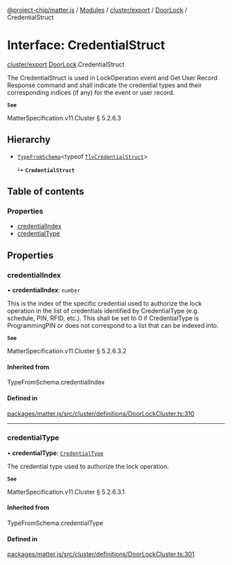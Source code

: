 [@project-chip/matter.js](../README.md) / [Modules](../modules.md) / [cluster/export](../modules/cluster_export.md) / [DoorLock](../modules/cluster_export.DoorLock.md) / CredentialStruct

# Interface: CredentialStruct

[cluster/export](../modules/cluster_export.md).[DoorLock](../modules/cluster_export.DoorLock.md).CredentialStruct

The CredentialStruct is used in LockOperation event and Get User Record Response command and shall indicate the
credential types and their corresponding indices (if any) for the event or user record.

**`See`**

MatterSpecification.v11.Cluster § 5.2.6.3

## Hierarchy

- [`TypeFromSchema`](../modules/tlv_export.md#typefromschema)\<typeof [`TlvCredentialStruct`](../modules/cluster_export.DoorLock.md#tlvcredentialstruct)\>

  ↳ **`CredentialStruct`**

## Table of contents

### Properties

- [credentialIndex](cluster_export.DoorLock.CredentialStruct.md#credentialindex)
- [credentialType](cluster_export.DoorLock.CredentialStruct.md#credentialtype)

## Properties

### credentialIndex

• **credentialIndex**: `number`

This is the index of the specific credential used to authorize the lock operation in the list of credentials
identified by CredentialType (e.g. schedule, PIN, RFID, etc.). This shall be set to 0 if CredentialType is
ProgrammingPIN or does not correspond to a list that can be indexed into.

**`See`**

MatterSpecification.v11.Cluster § 5.2.6.3.2

#### Inherited from

TypeFromSchema.credentialIndex

#### Defined in

[packages/matter.js/src/cluster/definitions/DoorLockCluster.ts:310](https://github.com/project-chip/matter.js/blob/5f71eedebdb9fa54338bde320c311bb359b7455d/packages/matter.js/src/cluster/definitions/DoorLockCluster.ts#L310)

___

### credentialType

• **credentialType**: [`CredentialType`](../enums/cluster_export.DoorLock.CredentialType.md)

The credential type used to authorize the lock operation.

**`See`**

MatterSpecification.v11.Cluster § 5.2.6.3.1

#### Inherited from

TypeFromSchema.credentialType

#### Defined in

[packages/matter.js/src/cluster/definitions/DoorLockCluster.ts:301](https://github.com/project-chip/matter.js/blob/5f71eedebdb9fa54338bde320c311bb359b7455d/packages/matter.js/src/cluster/definitions/DoorLockCluster.ts#L301)
